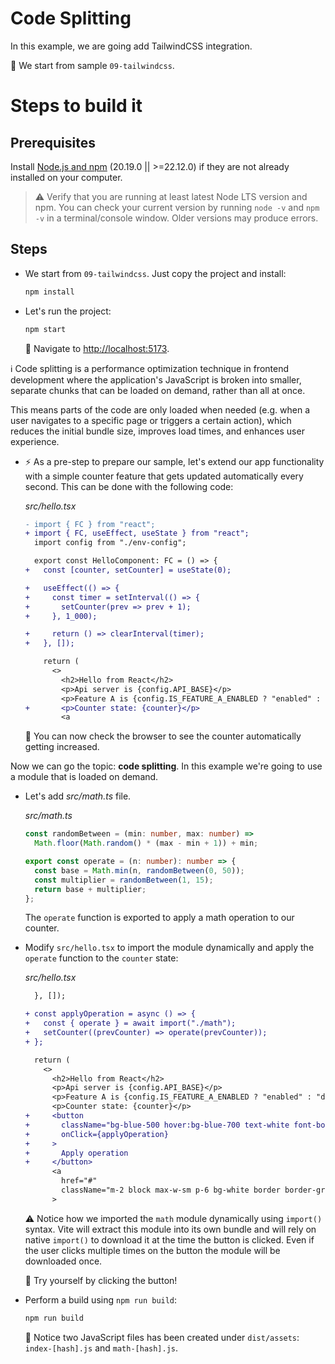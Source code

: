 # Code Splitting

In this example, we are going add TailwindCSS integration.

📌 We start from sample `09-tailwindcss`.

# Steps to build it

## Prerequisites

Install [Node.js and npm](https://nodejs.org/en/) (20.19.0 || >=22.12.0) if they are not already installed on your computer.

> ⚠ Verify that you are running at least latest Node LTS version and npm. You can check your current version by running `node -v` and `npm -v` in a terminal/console window. Older versions may produce errors.

## Steps

- We start from `09-tailwindcss`. Just copy the project and install:

  ```bash
  npm install
  ```

- Let's run the project:

  ```bash
  npm start
  ```

  🔎 Navigate to [http://localhost:5173](http://localhost:5173).

ℹ️ Code splitting is a performance optimization technique in frontend development where the application's JavaScript is broken into smaller, separate chunks that can be loaded on demand, rather than all at once.

This means parts of the code are only loaded when needed (e.g. when a user navigates to a specific page or triggers a certain action), which reduces the initial bundle size, improves load times, and enhances user experience.

- ⚡ As a pre-step to prepare our sample, let's extend our app functionality with a simple counter feature that gets updated automatically every second. This can be done with the following code:

  _src/hello.tsx_

  ```diff
  - import { FC } from "react";
  + import { FC, useEffect, useState } from "react";
    import config from "./env-config";

    export const HelloComponent: FC = () => {
  +   const [counter, setCounter] = useState(0);

  +   useEffect(() => {
  +     const timer = setInterval(() => {
  +       setCounter(prev => prev + 1);
  +     }, 1_000);

  +     return () => clearInterval(timer);
  +   }, []);

      return (
        <>
          <h2>Hello from React</h2>
          <p>Api server is {config.API_BASE}</p>
          <p>Feature A is {config.IS_FEATURE_A_ENABLED ? "enabled" : "disabled"}</p>
  +       <p>Counter state: {counter}</p>
          <a

  ```

  🔎 You can now check the browser to see the counter automatically getting increased.

Now we can go the topic: **code splitting**. In this example we're going to use a module that is loaded on demand.

- Let's add _src/math.ts_ file.

  _src/math.ts_

  ```ts
  const randomBetween = (min: number, max: number) =>
    Math.floor(Math.random() * (max - min + 1)) + min;

  export const operate = (n: number): number => {
    const base = Math.min(n, randomBetween(0, 50));
    const multiplier = randomBetween(1, 15);
    return base + multiplier;
  };
  ```

  The `operate` function is exported to apply a math operation to our counter.

- Modify `src/hello.tsx` to import the module dynamically and apply the `operate` function to the `counter` state:

  _src/hello.tsx_

  ```diff
    }, []);

  + const applyOperation = async () => {
  +   const { operate } = await import("./math");
  +   setCounter((prevCounter) => operate(prevCounter));
  + };

    return (
      <>
        <h2>Hello from React</h2>
        <p>Api server is {config.API_BASE}</p>
        <p>Feature A is {config.IS_FEATURE_A_ENABLED ? "enabled" : "disabled"}</p>
        <p>Counter state: {counter}</p>
  +     <button
  +       className="bg-blue-500 hover:bg-blue-700 text-white font-bold py-2 px-4 rounded"
  +       onClick={applyOperation}
  +     >
  +       Apply operation
  +     </button>
        <a
          href="#"
          className="m-2 block max-w-sm p-6 bg-white border border-gray-200 rounded-lg shadow-sm hover:bg-gray-100 dark:bg-gray-800 dark:border-gray-700 dark:hover:bg-gray-700"
        >
  ```

  ⚠️ Notice how we imported the `math` module dynamically using `import()` syntax. Vite will extract this module into its own bundle and will rely on native `import()` to download it at the time the button is clicked. Even if the user clicks multiple times on the button the module will be downloaded once.

  🔎 Try yourself by clicking the button!

- Perform a build using `npm run build`:

  ```bash
  npm run build
  ```

  🔎 Notice two JavaScript files has been created under `dist/assets`: `index-[hash].js` and `math-[hash].js`.
